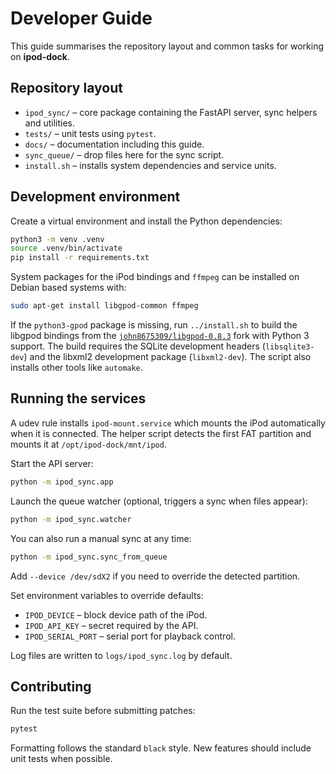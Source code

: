 # Developer Guide

This guide summarises the repository layout and common tasks for working on **ipod-dock**.

## Repository layout

- `ipod_sync/` – core package containing the FastAPI server, sync helpers and utilities.
- `tests/` – unit tests using `pytest`.
- `docs/` – documentation including this guide.
- `sync_queue/` – drop files here for the sync script.
- `install.sh` – installs system dependencies and service units.

## Development environment

Create a virtual environment and install the Python dependencies:

```bash
python3 -m venv .venv
source .venv/bin/activate
pip install -r requirements.txt
```

System packages for the iPod bindings and `ffmpeg` can be installed on Debian based systems with:

```bash
sudo apt-get install libgpod-common ffmpeg
```

If the `python3-gpod` package is missing, run `../install.sh` to build the
libgpod bindings from the [`john8675309/libgpod-0.8.3`](https://github.com/john8675309/libgpod-0.8.3)
fork with Python 3 support. The build requires the SQLite development headers
(`libsqlite3-dev`) and the libxml2 development package (`libxml2-dev`). The
script also installs other tools like `automake`.

## Running the services

A udev rule installs `ipod-mount.service` which mounts the iPod automatically
when it is connected. The helper script detects the first FAT partition and
mounts it at `/opt/ipod-dock/mnt/ipod`.

Start the API server:

```bash
python -m ipod_sync.app
```

Launch the queue watcher (optional, triggers a sync when files appear):

```bash
python -m ipod_sync.watcher
```

You can also run a manual sync at any time:

```bash
python -m ipod_sync.sync_from_queue
```
Add ``--device /dev/sdX2`` if you need to override the detected partition.

Set environment variables to override defaults:

- `IPOD_DEVICE` – block device path of the iPod.
- `IPOD_API_KEY` – secret required by the API.
- `IPOD_SERIAL_PORT` – serial port for playback control.

Log files are written to `logs/ipod_sync.log` by default.

## Contributing

Run the test suite before submitting patches:

```bash
pytest
```

Formatting follows the standard `black` style. New features should include unit tests when possible.
